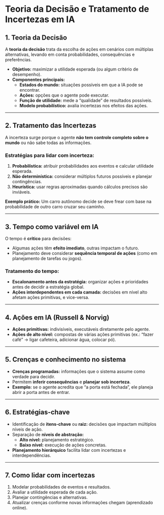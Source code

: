 # Teoria da Decisão e Tratamento de Incertezas em IA

## 1. Teoria da Decisão
A **teoria da decisão** trata da escolha de ações em cenários com múltiplas alternativas, levando em conta probabilidades, consequências e preferências.  

- **Objetivo:** maximizar a utilidade esperada (ou algum critério de desempenho).  
- **Componentes principais:**
  - **Estados do mundo:** situações possíveis em que a IA pode se encontrar.  
  - **Ações:** opções que o agente pode executar.  
  - **Função de utilidade:** mede a “qualidade” de resultados possíveis.  
  - **Modelo probabilístico:** avalia incertezas nos efeitos das ações.  

---

## 2. Tratamento das Incertezas
A incerteza surge porque o agente **não tem controle completo sobre o mundo** ou não sabe todas as informações.  

### Estratégias para lidar com incerteza:
1. **Probabilística:** atribuir probabilidades aos eventos e calcular utilidade esperada.  
2. **Não determinística:** considerar múltiplos futuros possíveis e planejar contingências.  
3. **Heurística:** usar regras aproximadas quando cálculos precisos são inviáveis.  

**Exemplo prático:** Um carro autônomo decide se deve frear com base na probabilidade de outro carro cruzar seu caminho.

---

## 3. Tempo como variável em IA
O tempo é **crítico** para decisões:

- Algumas ações têm **efeito imediato**, outras impactam o futuro.  
- Planejamento deve considerar **sequência temporal de ações** (como em planejamento de tarefas ou jogos).  

### Tratamento do tempo:
- **Escalonamento antes da estratégia:** organizar ações e prioridades antes de decidir a estratégia global.  
- **Ações interdependentes em cada camada:** decisões em nível alto afetam ações primitivas, e vice-versa.  

---

## 4. Ações em IA (Russell & Norvig)
- **Ações primitivas:** indivisíveis, executáveis diretamente pelo agente.  
- **Ações de alto nível:** compostas de várias ações primitivas (ex.: “fazer café” → ligar cafeteira, adicionar água, colocar pó).  

---

## 5. Crenças e conhecimento no sistema
- **Crenças programadas:** informações que o sistema assume como verdade para decidir.  
- Permitem **inferir consequências** e **planejar sob incerteza**.  
- **Exemplo:** se o agente acredita que “a porta está fechada”, ele planeja abrir a porta antes de entrar.

---

## 6. Estratégias-chave
- Identificação de **itens-chave** ou **raiz:** decisões que impactam múltiplos níveis de ação.  
- Separação de **níveis de abstração:**
  - **Alto nível:** planejamento estratégico.  
  - **Baixo nível:** execução de ações concretas.  
- **Planejamento hierárquico** facilita lidar com incertezas e interdependências.

---

## 7. Como lidar com incertezas
1. Modelar probabilidades de eventos e resultados.  
2. Avaliar a utilidade esperada de cada ação.  
3. Planejar contingências e alternativas.  
4. Atualizar crenças conforme novas informações chegam (aprendizado online).